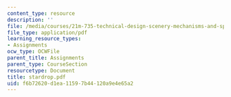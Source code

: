 ```yaml
---
content_type: resource
description: ''
file: /media/courses/21m-735-technical-design-scenery-mechanisms-and-special-effects-spring-2004/f6b72620d1ea11597b44120a9e4e65a2_stardrop.pdf
file_type: application/pdf
learning_resource_types:
- Assignments
ocw_type: OCWFile
parent_title: Assignments
parent_type: CourseSection
resourcetype: Document
title: stardrop.pdf
uid: f6b72620-d1ea-1159-7b44-120a9e4e65a2
---
```

